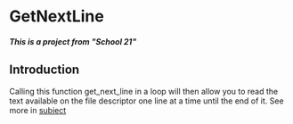 # GetNextLine
##### This is a project from  "School 21"

## Introduction
Calling this function get_next_line in a loop will then allow you to read the text available on the file descriptor one line at a time until the end of it.
See more in [subject](https://github.com/LavelleVerkarth/GetNextLine/blob/main/en.subject.pdf)
